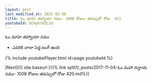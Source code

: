```yaml
---
layout: post
last_modified_at: 2021-03-30
title: ఓం మాహె జిహ్వాయా నమః- 1008 రోజుల తపస్సులో రోజు  421
youtubeId: bCHykrD3L1U
---
```

 
 
 ఓం మాహె జిహ్వాయా నమః  
 
 -  ఎవరికి చాలా పెద్ద టంగ్ ఉంది 
 
  
 
  
 
 
 
 
 
 


{% include youtubePlayer.html id=page.youtubeId %}
 
[Next]({{ site.baseurl }}{% link  split1/_posts/2017-11-04-ఓం మహా దన్తాయ నమః- 1008 రోజుల తపస్సులో రోజు  420.md%})
 

